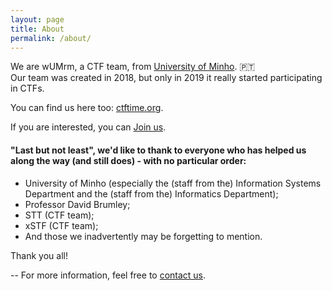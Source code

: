 ```yaml
---
layout: page
title: About
permalink: /about/
---
```


We are wUMrm, a CTF team, from [University of Minho](https://www.uminho.pt). 🇵🇹   
Our team was created in 2018, but only in 2019 it really started participating in CTFs.

You can find us here too: [ctftime.org](https://ctftime.org/team/83433).

If you are interested, you can [Join us](/joinus).


#### "Last but not least", we'd like to thank to everyone who has helped us along the way (and still does) - with no particular order:
- University of Minho (especially the (staff from the) Information Systems Department and the (staff from the) Informatics Department);
- Professor David Brumley;
- STT (CTF team);
- xSTF (CTF team);
- And those we inadvertently may be forgetting to mention.

Thank you all!
 


--
For more information, feel free to [contact us](mailto:wumrmteam@pm.me).
